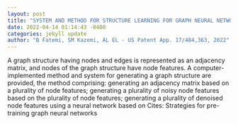 ```yaml
--- 
layout: post 
title: "SYSTEM AND METHOD FOR STRUCTURE LEARNING FOR GRAPH NEURAL NETWORKS" 
date: 2022-04-14 01:14:43 -0400 
categories: jekyll update 
author: "B Fatemi, SM Kazemi, AL EL - US Patent App. 17/484,363, 2022" 
--- 
```

A graph structure having nodes and edges is represented as an adjacency matrix, and nodes of the graph structure have node features. A computer-implemented method and system for generating a graph structure are provided, the method comprising: generating an adjacency matrix based on a plurality of node features; generating a plurality of noisy node features based on the plurality of node features; generating a plurality of denoised node features using a neural network based on Cites: Strategies for pre-training graph neural networks